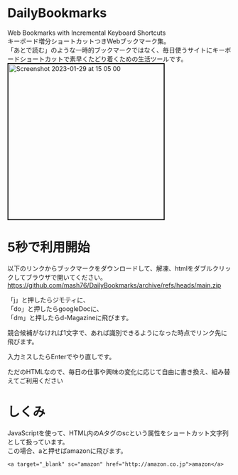 # DailyBookmarks
Web Bookmarks with Incremental Keyboard Shortcuts  
キーボード増分ショートカットつきWebブックマーク集。  
「あとで読む」のような一時的ブックマークではなく、毎日使うサイトにキーボードショートカットで素早くたどり着くための生活ツールです。  
<img width="350" border="2" alt="Screenshot 2023-01-29 at 15 05 00" src="https://user-images.githubusercontent.com/1288268/215308281-af03ddf9-3915-47ba-bfc1-2dbb8b354880.png">


# 5秒で利用開始
以下のリンクからブックマークをダウンロードして、解凍、htmlをダブルクリックしてブラウザで開いてください。  
https://github.com/mash76/DailyBookmarks/archive/refs/heads/main.zip
  
「j」と押したらジモティに、  
「do」と押したらgoogleDocに、  
「dm」と押したらd-Magazineに飛びます。  
  
競合候補がなければ1文字で、あれば識別できるようになった時点でリンク先に飛びます。  

入力ミスしたらEnterでやり直しです。

ただのHTMLなので、毎日の仕事や興味の変化に応じて自由に書き換え、組み替えてご利用ください


# しくみ
JavaScriptを使って、HTML内のAタグのscという属性をショートカット文字列として扱っています。  
この場合、aと押せばamazonに飛びます。  
```
<a target="_blank" sc="amazon" href="http://amazon.co.jp">amazon</a>
```
